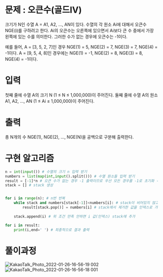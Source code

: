 # 문제 : 오큰수(골드IV) 

크기가 N인 수열 A = A1, A2, ..., AN이 있다. 수열의 각 원소 Ai에 대해서 오큰수 NGE(i)를 구하려고 한다. Ai의 오큰수는 오른쪽에 있으면서 Ai보다 큰 수 중에서 가장 왼쪽에 있는 수를 의미한다. 그러한 수가 없는 경우에 오큰수는 -1이다.

예를 들어, A = [3, 5, 2, 7]인 경우 NGE(1) = 5, NGE(2) = 7, NGE(3) = 7, NGE(4) = -1이다. A = [9, 5, 4, 8]인 경우에는 NGE(1) = -1, NGE(2) = 8, NGE(3) = 8, NGE(4) = -1이다.

# 입력
첫째 줄에 수열 A의 크기 N (1 ≤ N ≤ 1,000,000)이 주어진다. 둘째 줄에 수열 A의 원소 A1, A2, ..., AN (1 ≤ Ai ≤ 1,000,000)이 주어진다.

# 출력
총 N개의 수 NGE(1), NGE(2), ..., NGE(N)을 공백으로 구분해 출력한다.

# 구현 알고리즘
```python
n = int(input()) # 수열의 크기 n 입력 받기
numbers = list(map(int,input().split())) # 수열 원소들 입력 받기
result = [-1]*n # 오큰 수가 없는 경우 -1 출력이므로 우선 모든 경우를 -1로 초기화 -> 나중에 조건 안달아줘도 됨
stack = [] # stack 생성


for i in range(n): # n번 반복
    while stack and numbers[stack[-1]]<numbers[i]: # stack이 비어있지 않고, stack의 맨 위에 숫자가 현재 numbers숫자의 i 번째보다 작으면
        result[stack.pop()] = numbers[i] # stack에서 제거한 값을 인덱스로 가지는 result 배열의 값을 numbers[i]의 값으로 초기화 해준다.
    
    stack.append(i) # 위 조건 만족 안하면 i 값(인덱스) stack에 추가

for i in result: 
    print(i,end=' ') # 최종적으로 결과 출력
```

# 풀이과정
![KakaoTalk_Photo_2022-01-26-16-56-19 002](https://user-images.githubusercontent.com/69062776/151124455-50e777a8-ae6d-4d30-b95b-d2a51038098f.jpeg)
![KakaoTalk_Photo_2022-01-26-16-56-18 001](https://user-images.githubusercontent.com/69062776/151124540-df425525-2517-487c-b9ac-8336e2d01e28.jpeg)

